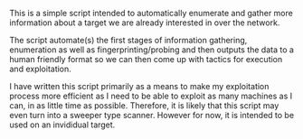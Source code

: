 This is a simple script intended to automatically enumerate and gather more information about a target
we are already interested in over the network.

The script automate(s) the first stages of information gathering, enumeration as well as fingerprinting/probing and then outputs the data 
to a human friendly format so we can then come up with tactics for execution and exploitation. 

I have written this script primarily as a means to make my exploitation process more efficient as I need to be able to exploit as many machines as I can, in as little time as possible. Therefore, it is likely that this script may even turn into a sweeper type scanner. However for now, it is intended to be used on an invididual target.
